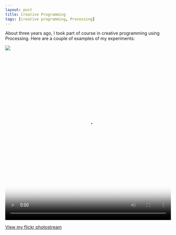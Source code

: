 ```yaml
---
layout: post
title: Creative Programming
tags: [creative programming, Processing]
---
```

About three years ago, I took part of course in creative programming using Processing. Here are a couple of examples of my experiments:

<img src="https://live.staticflickr.com/8543/28871423005_68d48cd41f_z.jpg" class="zoom-large">

<video width="530" height="530" poster="https://live.staticflickr.com/8188/28798988520_9b3815b3d8_b.jpg" class="vjs-tech" tabindex="-1" src="https://live.staticflickr.com/video/28798988520/9b3815b3d8/360p.mp4?s=eyJpIjoyODc5ODk4ODUyMCwiZSI6MTU1OTc0MjA3NSwicyI6ImFmOTM5NjQ3NGE0NDg0MjI4ZTc5N2M0NWMyYWNmNTI2M2M4ZTMxYjMiLCJ2IjoxfQ" controls></video>

<p><a href="https://flic.kr/ps/34wCxE">View my flickr photostream</a></p>
